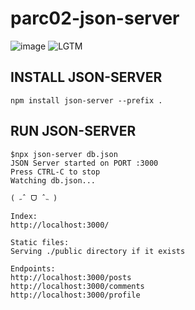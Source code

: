 # parc02-json-server

![image](https://github.com/parc02/parc02-json-server/assets/148880521/e41e3f04-96a3-496a-b63f-0088d6ba13a7)
![LGTM](https://i.lgtm.fun/2p3c.png)


## INSTALL JSON-SERVER
```
npm install json-server --prefix .
```
## RUN JSON-SERVER
```
$npx json-server db.json
JSON Server started on PORT :3000
Press CTRL-C to stop
Watching db.json...

( ˶ˆ ᗜ ˆ˵ )

Index:
http://localhost:3000/

Static files:
Serving ./public directory if it exists

Endpoints:
http://localhost:3000/posts
http://localhost:3000/comments
http://localhost:3000/profile
```
